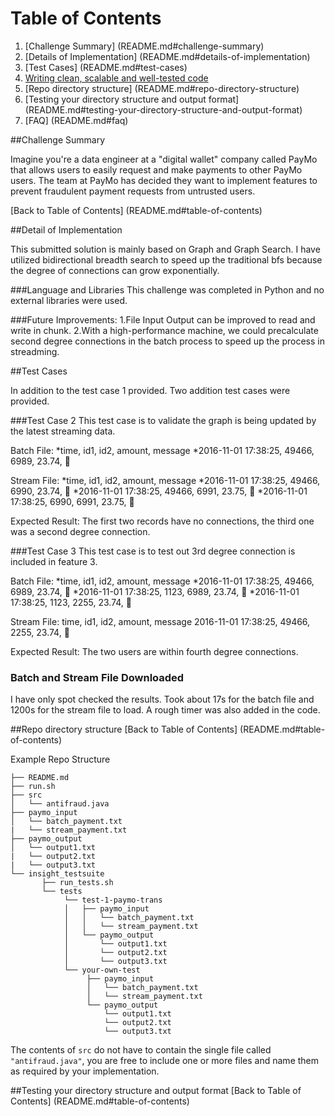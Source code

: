 # Table of Contents

1. [Challenge Summary] (README.md#challenge-summary)
2. [Details of Implementation] (README.md#details-of-implementation)
3. [Test Cases] (README.md#test-cases)
4. [Writing clean, scalable and well-tested code](README.md#writing-clean-scalable-and-well-tested-code)
5. [Repo directory structure] (README.md#repo-directory-structure)
6. [Testing your directory structure and output format] (README.md#testing-your-directory-structure-and-output-format)
7. [FAQ] (README.md#faq)

##Challenge Summary 

Imagine you're a data engineer at a "digital wallet" company called PayMo that allows users to easily request and make payments to other PayMo users. The team at PayMo has decided they want to implement features to prevent fraudulent payment requests from untrusted users. 

[Back to Table of Contents] (README.md#table-of-contents)

##Detail of Implementation 

This submitted solution is mainly based on Graph and Graph Search. I have utilized bidirectional breadth search to speed up the traditional bfs because the degree of connections can grow exponentially. 

###Language and Libraries
This challenge was completed in Python and no external libraries were used.

###Future Improvements:
1.File Input Output can be improved to read and write in chunk.
2.With a high-performance machine, we could precalculate second degree connections in the batch process to speed up the process in streadming.


##Test Cases

In addition to the test case 1 provided. Two addition test cases were provided.


###Test Case 2
This test case is to validate the graph is being updated by the latest streaming data.

Batch File:
*time, id1, id2, amount, message
*2016-11-01 17:38:25, 49466, 6989, 23.74, 🦄

Stream File:
*time, id1, id2, amount, message
*2016-11-01 17:38:25, 49466, 6990, 23.74, 🦄
*2016-11-01 17:38:25, 49466, 6991, 23.75, 🦄
*2016-11-01 17:38:25, 6990, 6991, 23.75, 🦄

Expected Result: The first two records have no connections, the third one was a second degree connection.


###Test Case 3
This test case is to test out 3rd degree connection is included in feature 3. 

Batch File:
*time, id1, id2, amount, message
*2016-11-01 17:38:25, 49466, 6989, 23.74, 🦄
*2016-11-01 17:38:25, 1123, 6989, 23.74, 🦄
*2016-11-01 17:38:25, 1123, 2255, 23.74, 🦄

Stream File:
time, id1, id2, amount, message
2016-11-01 17:38:25, 49466, 2255, 23.74, 🦄

Expected Result: The two users are within fourth degree connections.

### Batch and Stream File Downloaded

I have only spot checked the results. Took about 17s for the batch file and 1200s for the stream file to load. A rough timer was also added in the code.


##Repo directory structure
[Back to Table of Contents] (README.md#table-of-contents)

Example Repo Structure

	├── README.md 
	├── run.sh
	├── src
	│  	└── antifraud.java
	├── paymo_input
	│   └── batch_payment.txt
	|   └── stream_payment.txt
	├── paymo_output
	│   └── output1.txt
	|   └── output2.txt
	|   └── output3.txt
	└── insight_testsuite
	 	   ├── run_tests.sh
		   └── tests
	        	└── test-1-paymo-trans
        		│   ├── paymo_input
        		│   │   └── batch_payment.txt
        		│   │   └── stream_payment.txt
        		│   └── paymo_output
        		│       └── output1.txt
        		│       └── output2.txt
        		│       └── output3.txt
        		└── your-own-test
            		 ├── paymo_input
        		     │   └── batch_payment.txt
        		     │   └── stream_payment.txt
        		     └── paymo_output
        		         └── output1.txt
        		         └── output2.txt
        		         └── output3.txt

The contents of `src` do not have to contain the single file called `"antifraud.java"`, you are free to include one or more files and name them as required by your implementation.

##Testing your directory structure and output format
[Back to Table of Contents] (README.md#table-of-contents)
